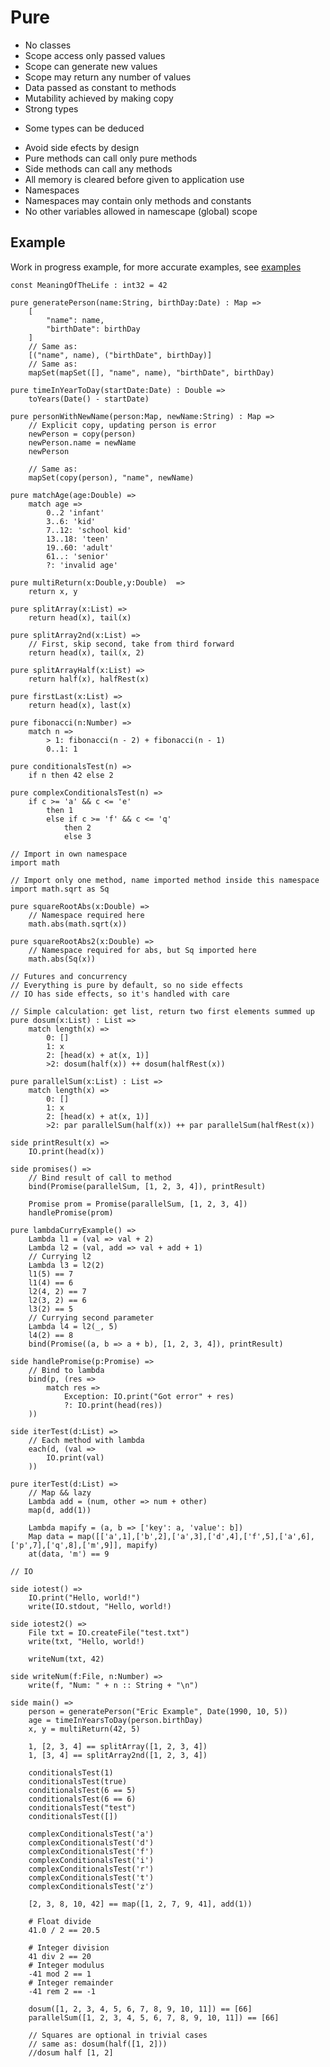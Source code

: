 # Pure

 - No classes
 - Scope access only passed values
 - Scope can generate new values
 - Scope may return any number of values
 - Data passed as constant to methods
 - Mutability achieved by making copy
 - Strong types
  * Some types can be deduced
 - Avoid side efects by design
 - Pure methods can call only pure methods
 - Side methods can call any methods
 - All memory is cleared before given to application use
 - Namespaces
 - Namespaces may contain only methods and constants
 - No other variables allowed in namescape (global) scope


## Example

Work in progress example, for more accurate examples, see [examples](examples)

    const MeaningOfTheLife : int32 = 42

    pure generatePerson(name:String, birthDay:Date) : Map =>
        [
            "name": name,
            "birthDate": birthDay
        ]
        // Same as:
        [("name", name), ("birthDate", birthDay)]
        // Same as:
        mapSet(mapSet([], "name", name), "birthDate", birthDay)

    pure timeInYearToDay(startDate:Date) : Double =>
        toYears(Date() - startDate)

    pure personWithNewName(person:Map, newName:String) : Map =>
        // Explicit copy, updating person is error
        newPerson = copy(person)
        newPerson.name = newName
        newPerson

        // Same as:
        mapSet(copy(person), "name", newName)

    pure matchAge(age:Double) =>
        match age =>
            0..2 'infant'
            3..6: 'kid'
            7..12: 'school kid'
            13..18: 'teen'
            19..60: 'adult'
            61..: 'senior'
            ?: 'invalid age'

    pure multiReturn(x:Double,y:Double)  =>
        return x, y

    pure splitArray(x:List) =>
        return head(x), tail(x)

    pure splitArray2nd(x:List) =>
        // First, skip second, take from third forward
        return head(x), tail(x, 2)

    pure splitArrayHalf(x:List) =>
        return half(x), halfRest(x)

    pure firstLast(x:List) =>
        return head(x), last(x)

    pure fibonacci(n:Number) =>
        match n =>
            > 1: fibonacci(n - 2) + fibonacci(n - 1)
            0..1: 1

    pure conditionalsTest(n) =>
        if n then 42 else 2

    pure complexConditionalsTest(n) =>
        if c >= 'a' && c <= 'e'
            then 1
            else if c >= 'f' && c <= 'q'
                then 2
                else 3

    // Import in own namespace
    import math

    // Import only one method, name imported method inside this namespace
    import math.sqrt as Sq

    pure squareRootAbs(x:Double) =>
        // Namespace required here
        math.abs(math.sqrt(x))

    pure squareRootAbs2(x:Double) =>
        // Namespace required for abs, but Sq imported here
        math.abs(Sq(x))

    // Futures and concurrency
    // Everything is pure by default, so no side effects
    // IO has side effects, so it's handled with care

    // Simple calculation: get list, return two first elements summed up
    pure dosum(x:List) : List =>
        match length(x) =>
            0: []
            1: x
            2: [head(x) + at(x, 1)]
            >2: dosum(half(x)) ++ dosum(halfRest(x))

    pure parallelSum(x:List) : List =>
        match length(x) =>
            0: []
            1: x
            2: [head(x) + at(x, 1)]
            >2: par parallelSum(half(x)) ++ par parallelSum(halfRest(x))

    side printResult(x) =>
        IO.print(head(x))

    side promises() =>
        // Bind result of call to method
        bind(Promise(parallelSum, [1, 2, 3, 4]), printResult)

        Promise prom = Promise(parallelSum, [1, 2, 3, 4])
        handlePromise(prom)

    pure lambdaCurryExample() =>
        Lambda l1 = (val => val + 2)
        Lambda l2 = (val, add => val + add + 1)
        // Currying l2
        Lambda l3 = l2(2)
        l1(5) == 7
        l1(4) == 6
        l2(4, 2) == 7
        l2(3, 2) == 6
        l3(2) == 5
        // Currying second parameter
        Lambda l4 = l2(_, 5)
        l4(2) == 8
        bind(Promise((a, b => a + b), [1, 2, 3, 4]), printResult)

    side handlePromise(p:Promise) =>
        // Bind to lambda
        bind(p, (res =>
            match res =>
                Exception: IO.print("Got error" + res)
                ?: IO.print(head(res))
        ))

    side iterTest(d:List) =>
        // Each method with lambda
        each(d, (val =>
            IO.print(val)
        ))

    pure iterTest(d:List) =>
        // Map && lazy
        Lambda add = (num, other => num + other)
        map(d, add(1))

        Lambda mapify = (a, b => ['key': a, 'value': b])
        Map data = map([['a',1],['b',2],['a',3],['d',4],['f',5],['a',6],['p',7],['q',8],['m',9]], mapify)
        at(data, 'm') == 9

    // IO

    side iotest() =>
        IO.print("Hello, world!")
        write(IO.stdout, "Hello, world!)

    side iotest2() =>
        File txt = IO.createFile("test.txt")
        write(txt, "Hello, world!)

        writeNum(txt, 42)

    side writeNum(f:File, n:Number) =>
        write(f, "Num: " + n :: String + "\n")

    side main() =>
        person = generatePerson("Eric Example", Date(1990, 10, 5))
        age = timeInYearsToDay(person.birthDay)
        x, y = multiReturn(42, 5)

        1, [2, 3, 4] == splitArray([1, 2, 3, 4])
        1, [3, 4] == splitArray2nd([1, 2, 3, 4])

        conditionalsTest(1)
        conditionalsTest(true)
        conditionalsTest(6 == 5)
        conditionalsTest(6 == 6)
        conditionalsTest("test")
        conditionalsTest([])

        complexConditionalsTest('a')
        complexConditionalsTest('d')
        complexConditionalsTest('f')
        complexConditionalsTest('i')
        complexConditionalsTest('r')
        complexConditionalsTest('t')
        complexConditionalsTest('z')

        [2, 3, 8, 10, 42] == map([1, 2, 7, 9, 41], add(1))

        # Float divide
        41.0 / 2 == 20.5

        # Integer division
        41 div 2 == 20
        # Integer modulus
        -41 mod 2 == 1
        # Integer remainder
        -41 rem 2 == -1

        dosum([1, 2, 3, 4, 5, 6, 7, 8, 9, 10, 11]) == [66]
        parallelSum([1, 2, 3, 4, 5, 6, 7, 8, 9, 10, 11]) == [66]

        // Squares are optional in trivial cases
        // same as: dosum(half([1, 2]))
        //dosum half [1, 2]
